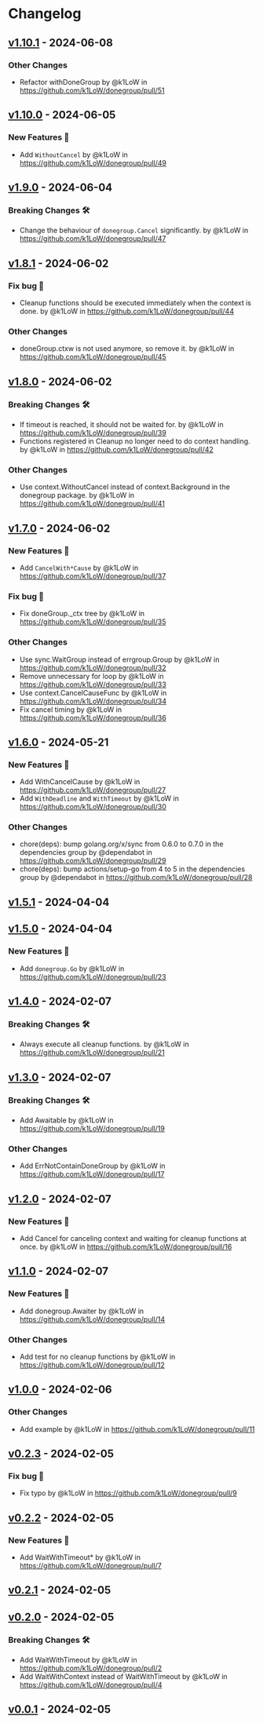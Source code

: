 # Changelog

## [v1.10.1](https://github.com/k1LoW/donegroup/compare/v1.10.0...v1.10.1) - 2024-06-08
### Other Changes
- Refactor withDoneGroup by @k1LoW in https://github.com/k1LoW/donegroup/pull/51

## [v1.10.0](https://github.com/k1LoW/donegroup/compare/v1.9.0...v1.10.0) - 2024-06-05
### New Features 🎉
- Add `WithoutCancel` by @k1LoW in https://github.com/k1LoW/donegroup/pull/49

## [v1.9.0](https://github.com/k1LoW/donegroup/compare/v1.8.1...v1.9.0) - 2024-06-04
### Breaking Changes 🛠
- Change the behaviour of `donegroup.Cancel` significantly. by @k1LoW in https://github.com/k1LoW/donegroup/pull/47

## [v1.8.1](https://github.com/k1LoW/donegroup/compare/v1.8.0...v1.8.1) - 2024-06-02
### Fix bug 🐛
- Cleanup functions should be executed immediately when the context is done. by @k1LoW in https://github.com/k1LoW/donegroup/pull/44
### Other Changes
- doneGroup.ctxw is not used anymore, so remove it. by @k1LoW in https://github.com/k1LoW/donegroup/pull/45

## [v1.8.0](https://github.com/k1LoW/donegroup/compare/v1.7.0...v1.8.0) - 2024-06-02
### Breaking Changes 🛠
- If timeout is reached, it should not be waited for. by @k1LoW in https://github.com/k1LoW/donegroup/pull/39
- Functions registered in Cleanup no longer need to do context handling. by @k1LoW in https://github.com/k1LoW/donegroup/pull/42
### Other Changes
- Use context.WithoutCancel instead of context.Background in the donegroup package. by @k1LoW in https://github.com/k1LoW/donegroup/pull/41

## [v1.7.0](https://github.com/k1LoW/donegroup/compare/v1.6.0...v1.7.0) - 2024-06-02
### New Features 🎉
- Add `CancelWith*Cause` by @k1LoW in https://github.com/k1LoW/donegroup/pull/37
### Fix bug 🐛
- Fix doneGroup._ctx tree by @k1LoW in https://github.com/k1LoW/donegroup/pull/35
### Other Changes
- Use sync.WaitGroup instead of errgroup.Group by @k1LoW in https://github.com/k1LoW/donegroup/pull/32
- Remove unnecessary for loop by @k1LoW in https://github.com/k1LoW/donegroup/pull/33
- Use context.CancelCauseFunc by @k1LoW in https://github.com/k1LoW/donegroup/pull/34
- Fix cancel timing by @k1LoW in https://github.com/k1LoW/donegroup/pull/36

## [v1.6.0](https://github.com/k1LoW/donegroup/compare/v1.5.1...v1.6.0) - 2024-05-21
### New Features 🎉
- Add WithCancelCause by @k1LoW in https://github.com/k1LoW/donegroup/pull/27
- Add `WithDeadline` and `WithTimeout` by @k1LoW in https://github.com/k1LoW/donegroup/pull/30
### Other Changes
- chore(deps): bump golang.org/x/sync from 0.6.0 to 0.7.0 in the dependencies group by @dependabot in https://github.com/k1LoW/donegroup/pull/29
- chore(deps): bump actions/setup-go from 4 to 5 in the dependencies group by @dependabot in https://github.com/k1LoW/donegroup/pull/28

## [v1.5.1](https://github.com/k1LoW/donegroup/compare/v1.5.0...v1.5.1) - 2024-04-04

## [v1.5.0](https://github.com/k1LoW/donegroup/compare/v1.4.0...v1.5.0) - 2024-04-04
### New Features 🎉
- Add `donegroup.Go` by @k1LoW in https://github.com/k1LoW/donegroup/pull/23

## [v1.4.0](https://github.com/k1LoW/donegroup/compare/v1.3.0...v1.4.0) - 2024-02-07
### Breaking Changes 🛠
- Always execute all cleanup functions. by @k1LoW in https://github.com/k1LoW/donegroup/pull/21

## [v1.3.0](https://github.com/k1LoW/donegroup/compare/v1.2.0...v1.3.0) - 2024-02-07
### Breaking Changes 🛠
- Add Awaitable by @k1LoW in https://github.com/k1LoW/donegroup/pull/19
### Other Changes
- Add ErrNotContainDoneGroup by @k1LoW in https://github.com/k1LoW/donegroup/pull/17

## [v1.2.0](https://github.com/k1LoW/donegroup/compare/v1.1.0...v1.2.0) - 2024-02-07
### New Features 🎉
- Add Cancel for canceling context and waiting for cleanup functions at once. by @k1LoW in https://github.com/k1LoW/donegroup/pull/16

## [v1.1.0](https://github.com/k1LoW/donegroup/compare/v1.0.0...v1.1.0) - 2024-02-07
### New Features 🎉
- Add donegroup.Awaiter by @k1LoW in https://github.com/k1LoW/donegroup/pull/14
### Other Changes
- Add test for no cleanup functions by @k1LoW in https://github.com/k1LoW/donegroup/pull/12

## [v1.0.0](https://github.com/k1LoW/donegroup/compare/v0.2.3...v1.0.0) - 2024-02-06
### Other Changes
- Add example by @k1LoW in https://github.com/k1LoW/donegroup/pull/11

## [v0.2.3](https://github.com/k1LoW/donegroup/compare/v0.2.2...v0.2.3) - 2024-02-05
### Fix bug 🐛
- Fix typo by @k1LoW in https://github.com/k1LoW/donegroup/pull/9

## [v0.2.2](https://github.com/k1LoW/donegroup/compare/v0.2.1...v0.2.2) - 2024-02-05
### New Features 🎉
- Add WaitWithTimeout* by @k1LoW in https://github.com/k1LoW/donegroup/pull/7

## [v0.2.1](https://github.com/k1LoW/donegroup/compare/v0.2.0...v0.2.1) - 2024-02-05

## [v0.2.0](https://github.com/k1LoW/donegroup/compare/v0.1.0...v0.2.0) - 2024-02-05
### Breaking Changes 🛠
- Add WaitWithTimeout by @k1LoW in https://github.com/k1LoW/donegroup/pull/2
- Add WaitWithContext instead of WaitWithTimeout by @k1LoW in https://github.com/k1LoW/donegroup/pull/4

## [v0.0.1](https://github.com/k1LoW/donegroup/commits/v0.0.1) - 2024-02-05
